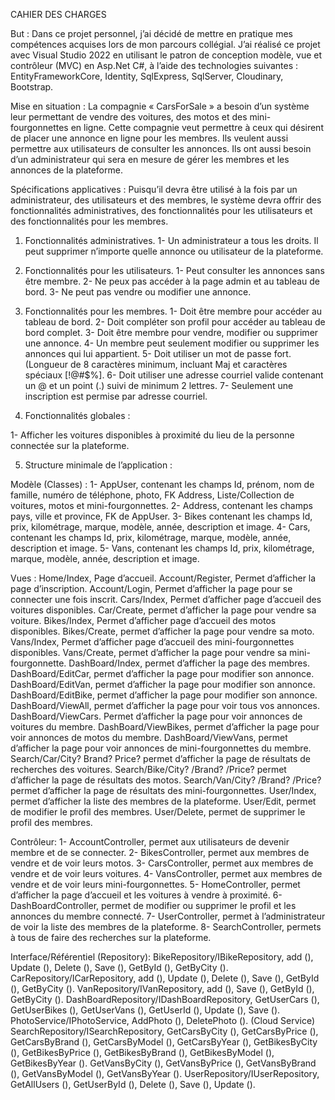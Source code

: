 CAHIER DES CHARGES


But :
	Dans ce projet personnel, j’ai décidé de mettre en pratique mes compétences acquises lors de mon parcours collégial. J’ai réalisé ce projet avec Visual Studio 2022 en utilisant le patron de conception modèle, vue et contrôleur (MVC) en Asp.Net C#, à l’aide des technologies suivantes : EntityFrameworkCore, Identity, SqlExpress, SqlServer, Cloudinary, Bootstrap.

Mise en situation :
La compagnie « CarsForSale » a besoin d’un système leur permettant de vendre des voitures, des motos et des mini-fourgonnettes en ligne. Cette compagnie veut permettre à ceux qui désirent de placer une annonce en ligne pour les membres. Ils veulent aussi permettre aux utilisateurs de consulter les annonces. Ils ont aussi besoin d’un administrateur qui sera en mesure de gérer les membres et les annonces de la plateforme.

Spécifications applicatives :
Puisqu’il devra être utilisé à la fois par un administrateur, des utilisateurs et des membres, le système devra offrir des fonctionnalités administratives, des fonctionnalités pour les utilisateurs et des fonctionnalités pour les membres. 

1)	Fonctionnalités administratives.
1-	Un administrateur a tous les droits. Il peut supprimer n’importe quelle annonce ou     utilisateur de la plateforme.

2)	Fonctionnalités pour les utilisateurs.
1-   Peut consulter les annonces sans être membre.
2-	Ne peux pas accéder à la page admin et au tableau de bord.
3-	Ne peut pas vendre ou modifier une annonce. 
	
3)   Fonctionnalités pour les membres. 
1-	Doit être membre pour accéder au tableau de bord.
2-	Doit compléter son profil pour accéder au tableau de bord complet.
3-	Doit être membre pour vendre, modifier ou supprimer une annonce.
4-	Un membre peut seulement modifier ou supprimer les annonces qui lui appartient.
5-	Doit utiliser un mot de passe fort. (Longueur de 8 caractères minimum, incluant Maj et caractères spéciaux [!@#$%].
6-	Doit utiliser une adresse courriel valide contenant un @ et un point (.) suivi de minimum 2 lettres.
7-	Seulement une inscription est permise par adresse courriel. 

4)	Fonctionnalités globales :

1-	Afficher les voitures disponibles à proximité du lieu de la personne connectée sur la plateforme.


5) Structure minimale de l’application :

Modèle (Classes) :
1-	AppUser, contenant les champs Id, prénom, nom de famille, numéro de téléphone, photo, FK Address, Liste/Collection de voitures, motos et mini-fourgonnettes.
2-	Address, contenant les champs pays, ville et province, FK de AppUser.
3-	Bikes contenant les champs Id, prix, kilométrage, marque, modèle, année, description et image.
4-	Cars, contenant les champs Id, prix, kilométrage, marque, modèle, année, description et image.
5-	Vans, contenant les champs Id, prix, kilométrage, marque, modèle, année, description et image.

Vues :
Home/Index, Page d’accueil.
Account/Register, Permet d’afficher la page d’inscription.
Account/Login, Permet d’afficher la page pour se connecter une fois inscrit.
Cars/Index, Permet d’afficher page d’accueil des voitures disponibles.
Car/Create, permet d’afficher la page pour vendre sa voiture.
Bikes/Index, Permet d’afficher page d’accueil des motos disponibles.
Bikes/Create, permet d’afficher la page pour vendre sa moto.
Vans/Index, Permet d’afficher page d’accueil des mini-fourgonnettes disponibles.
Vans/Create, permet d’afficher la page pour vendre sa mini-fourgonnette.
DashBoard/Index, permet d’afficher la page des membres.
DashBoard/EditCar, permet d’afficher la page pour modifier son annonce.
DashBoard/EditVan, permet d’afficher la page pour modifier son annonce.
DashBoard/EditBike, permet d’afficher la page pour modifier son annonce.
DashBoard/ViewAll, permet d’afficher la page pour voir tous vos annonces.
DashBoard/ViewCars. Permet d’afficher la page pour voir annonces de voitures du membre.
DashBoard/ViewBikes, permet d’afficher la page pour voir annonces de motos du membre.
DashBoard/ViewVans, permet d’afficher la page pour voir annonces de mini-fourgonnettes du membre.
Search/Car/City? Brand? Price? permet d’afficher la page de résultats de recherches des voitures.
Search/Bike/City? /Brand? /Price? permet d’afficher la page de résultats des motos.
Search/Van/City? /Brand? /Price? permet d’afficher la page de résultats des mini-fourgonnettes.
User/Index, permet d’afficher la liste des membres de la plateforme.
User/Edit, permet de modifier le profil des membres.
User/Delete, permet de supprimer le profil des membres.

Contrôleur:
1-	AccountController, permet aux utilisateurs de devenir membre et de se connecter.
2-	BikesController, permet aux membres de vendre et de voir leurs motos.
3-	CarsController, permet aux membres de vendre et de voir leurs voitures.
4-	VansController, permet aux membres de vendre et de voir leurs mini-fourgonnettes.
5-	HomeController, permet d’afficher la page d’accueil et les voitures à vendre à proximité.
6-	DashBoardController, permet de modifier ou supprimer le profil et les annonces du membre connecté.
7-	UserController, permet à l’administrateur de voir la liste des membres de la plateforme.
8-	SearchController, permets à tous de faire des recherches sur la plateforme.




Interface/Référentiel (Repository):
BikeRepository/IBikeRepository, add (), Update (), Delete (), Save (), GetById (), GetByCity ().
CarRepository/ICarRepository, add (), Update (), Delete (), Save (), GetById (), GetByCity ().
VanRepository/IVanRepository, add (), Save (), GetById (), GetByCity ().
DashBoardRepository/IDashBoardRepository, GetUserCars (), GetUserBikes (), GetUserVans (), GetUserId (), Update (), Save ().
PhotoService/IPhotoService, AddPhoto (), DeletePhoto (). (Cloud Service)
SearchRepository/ISearchRepository, GetCarsByCity (), GetCarsByPrice (), GetCarsByBrand (), GetCarsByModel (), GetCarsByYear (), GetBikesByCity (), GetBikesByPrice (), GetBikesByBrand (), GetBikesByModel (), GetBikesByYear (). GetVansByCity (), GetVansByPrice (), GetVansByBrand (), GetVansByModel (), GetVansByYear ().
UserRepository/IUserRepository, GetAllUsers (), GetUserById (), Delete (), Save (), Update ().


